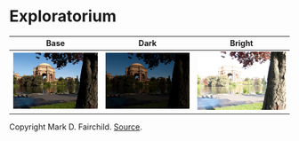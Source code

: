 # Exploratorium

| Base | Dark | Bright |
|:--:|:--:|:--:|
| ![base](5.jpg) | ![dark](3.jpg) | ![bright](8.jpg) |

Copyright Mark D. Fairchild. [Source](http://rit-mcsl.org/fairchild//HDR.html).